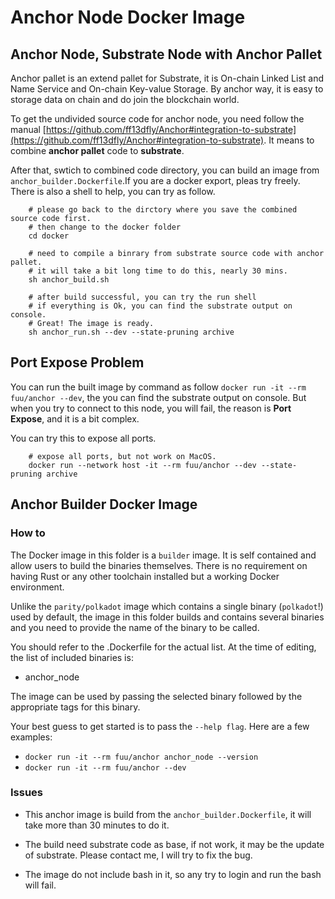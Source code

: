 # Anchor Node Docker Image

## Anchor Node, Substrate Node with Anchor Pallet

Anchor pallet is an extend pallet for Substrate, it is On-chain Linked List and Name Service and On-chain Key-value Storage. By anchor way, it is easy to storage data on chain and do join the blockchain world.

To get the undivided source code for anchor node, you need follow the manual [https://github.com/ff13dfly/Anchor#integration-to-substrate](https://github.com/ff13dfly/Anchor#integration-to-substrate). It means to combine **anchor pallet** code to **substrate**.

After that, swtich to combined code directory, you can build an image from `anchor_builder.Dockerfile`.If you are a docker export, pleas try freely. There is also a shell to help, you can try as follow.

```SHELL
    # please go back to the dirctory where you save the combined source code first.
    # then change to the docker folder
    cd docker

    # need to compile a binrary from substrate source code with anchor pallet.
    # it will take a bit long time to do this, nearly 30 mins.
    sh anchor_build.sh

    # after build successful, you can try the run shell
    # if everything is Ok, you can find the substrate output on console.
    # Great! The image is ready. 
    sh anchor_run.sh --dev --state-pruning archive
```

## Port Expose Problem

You can run the built image by command as follow `docker run -it --rm fuu/anchor --dev`, the you can find the substrate output on console. But when you try to connect to this node, you will fail, the reason is **Port Expose**, and it is a bit complex.

You can try this to expose all ports.

```SHELL
    # expose all ports, but not work on MacOS.
    docker run --network host -it --rm fuu/anchor --dev --state-pruning archive
```

## Anchor Builder Docker Image

### How to

The Docker image in this folder is a `builder` image. It is self contained and allow users to build the binaries themselves.
There is no requirement on having Rust or any other toolchain installed but a working Docker environment.

Unlike the `parity/polkadot` image which contains a single binary (`polkadot`!) used by default, the image in this folder builds and contains several binaries and you need to provide the name of the binary to be called.

You should refer to the .Dockerfile for the actual list. At the time of editing, the list of included binaries is:

- anchor_node

The image can be used by passing the selected binary followed by the appropriate tags for this binary.

Your best guess to get started is to pass the `--help flag`. Here are a few examples:

- `docker run -it --rm fuu/anchor anchor_node --version`
- `docker run -it --rm fuu/anchor --dev`

### Issues

- This anchor image is build from the `anchor_builder.Dockerfile`, it will take more than 30 minutes to do it.

- The build need substrate code as base, if not work, it may be the update of substrate. Please contact me, I will try to fix the bug.

- The image do not include bash in it, so any try to login and run the bash will fail.
